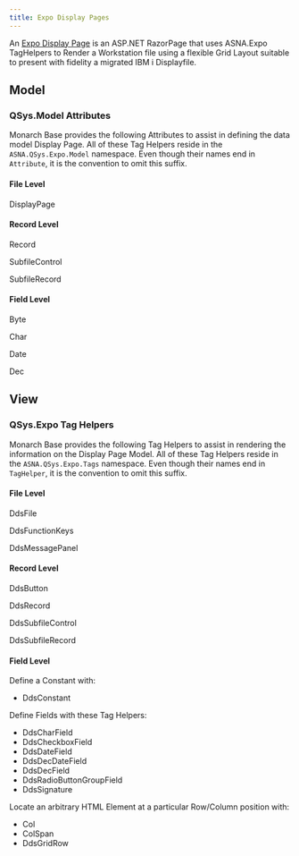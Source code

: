 ```yaml
---
title: Expo Display Pages
---
```


An [Expo Display Page](/concepts/user-interface/qsys-expo-display-pages.html) is an ASP.NET RazorPage that uses ASNA.Expo TagHelpers to Render a Workstation file using a flexible Grid Layout suitable to present with fidelity a migrated IBM i Displayfile.

## Model

### QSys.Model Attributes
Monarch Base provides the following Attributes to assist in defining the data model Display Page.  All of these Tag Helpers reside in the ```ASNA.QSys.Expo.Model``` namespace. Even though their names end in ```Attribute```, it is the convention to omit this suffix.

#### File Level
DisplayPage

#### Record Level
Record

SubfileControl

SubfileRecord

#### Field Level
Byte

Char

Date

Dec

## View

### QSys.Expo Tag Helpers
Monarch Base provides the following Tag Helpers to assist in rendering the information on the Display Page Model.  All of these Tag Helpers reside in the ```ASNA.QSys.Expo.Tags``` namespace. Even though their names end in ```TagHelper```, it is the convention to omit this suffix. 

#### File Level
DdsFile

DdsFunctionKeys

DdsMessagePanel

#### Record Level

DdsButton

DdsRecord

DdsSubfileControl

DdsSubfileRecord


#### Field Level

Define a Constant with:
 * DdsConstant

Define Fields with these Tag Helpers:
 * DdsCharField
 * DdsCheckboxField
 * DdsDateField
 * DdsDecDateField
 * DdsDecField
 * DdsRadioButtonGroupField
 * DdsSignature

Locate an arbitrary HTML Element at a particular Row/Column position with:
 * Col
 * ColSpan
 * DdsGridRow


